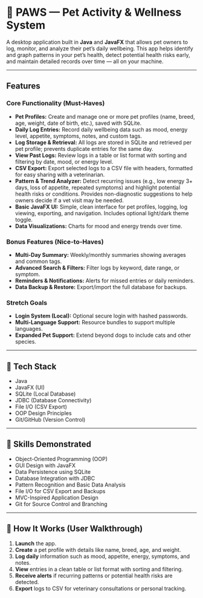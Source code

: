 # 🐾 PAWS — Pet Activity & Wellness System

A desktop application built in **Java** and **JavaFX** that allows pet owners to log, monitor, and analyze their pet’s daily wellbeing. This app helps identify and graph patterns in your pet’s health, detect potential health risks early, and maintain detailed records over time — all on your machine.

---

## Features

### Core Functionality (Must-Haves)

- **Pet Profiles:** Create and manage one or more pet profiles (name, breed, age, weight, date of birth, etc.), saved with SQLite.
- **Daily Log Entries:** Record daily wellbeing data such as mood, energy level, appetite, symptoms, notes, and custom tags.
- **Log Storage & Retrieval:** All logs are stored in SQLite and retrieved per pet profile; prevents duplicate entries for the same day.
- **View Past Logs:** Review logs in a table or list format with sorting and filtering by date, mood, or energy level.
- **CSV Export:** Export selected logs to a CSV file with headers, formatted for easy sharing with a veterinarian.
- **Pattern & Trend Analyzer:** Detect recurring issues (e.g., low energy 3+ days, loss of appetite, repeated symptoms) and highlight potential health risks or conditions. Provides non-diagnostic suggestions to help owners decide if a vet visit may be needed.
- **Basic JavaFX UI:** Simple, clean interface for pet profiles, logging, log viewing, exporting, and navigation. Includes optional light/dark theme toggle.
- **Data Visualizations:** Charts for mood and energy trends over time.
  
### Bonus Features (Nice-to-Haves)

- **Multi-Day Summary:** Weekly/monthly summaries showing averages and common tags.
- **Advanced Search & Filters:** Filter logs by keyword, date range, or symptom.
- **Reminders & Notifications:** Alerts for missed entries or daily reminders.
- **Data Backup & Restore:** Export/import the full database for backups.

### Stretch Goals

- **Login System (Local):** Optional secure login with hashed passwords.
- **Multi-Language Support:** Resource bundles to support multiple languages.
- **Expanded Pet Support:** Extend beyond dogs to include cats and other species.

---

## 🧱 Tech Stack

- Java  
- JavaFX (UI)  
- SQLite (Local Database)  
- JDBC (Database Connectivity)  
- File I/O (CSV Export)  
- OOP Design Principles  
- Git/GitHub (Version Control)

---

## 🧠 Skills Demonstrated

- Object-Oriented Programming (OOP)  
- GUI Design with JavaFX  
- Data Persistence using SQLite  
- Database Integration with JDBC  
- Pattern Recognition and Basic Data Analysis  
- File I/O for CSV Export and Backups  
- MVC-Inspired Application Design  
- Git for Source Control and Branching

---

## 🚶 How It Works (User Walkthrough)

1. **Launch** the app.
2. **Create** a pet profile with details like name, breed, age, and weight.
3. **Log daily** information such as mood, appetite, energy, symptoms, and notes.
4. **View** entries in a clean table or list format with sorting and filtering.
5. **Receive alerts** if recurring patterns or potential health risks are detected.
6. **Export** logs to CSV for veterinary consultations or personal tracking.
